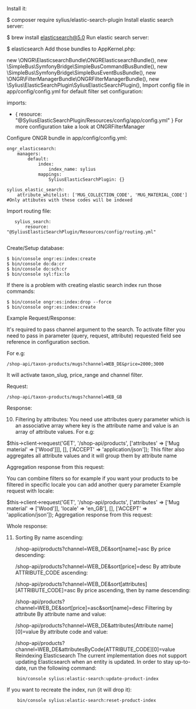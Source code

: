 Install it:

$ composer require sylius/elastic-search-plugin
Install elastic search server:

$ brew install elasticsearch@5.0
Run elastic search server:

$ elasticsearch
Add those bundles to AppKernel.php:

 new \ONGR\ElasticsearchBundle\ONGRElasticsearchBundle(),
 new \SimpleBus\SymfonyBridge\SimpleBusCommandBusBundle(),
 new \SimpleBus\SymfonyBridge\SimpleBusEventBusBundle(),
 new \ONGR\FilterManagerBundle\ONGRFilterManagerBundle(),
 new \Sylius\ElasticSearchPlugin\SyliusElasticSearchPlugin(),
Import config file in app/config/config.yml for default filter set configuration:

imports:
   - { resource: "@SyliusElasticSearchPlugin/Resources/config/app/config.yml" }
For more configuration take a look at ONGRFilterManager

Configure ONGR bundle in app/config/config.yml:

```
ongr_elasticsearch:
    managers:
        default:
            index:
                index_name: sylius
            mappings:
                SyliusElasticSearchPlugin: {}

sylius_elastic_search:
    attribute_whitelist: ['MUG_COLLECTION_CODE', 'MUG_MATERIAL_CODE'] #Only attibutes with these codes will be indexed
```

Import routing file:
```
   sylius_search:
       resource: "@SyliusElasticSearchPlugin/Resources/config/routing.yml"
       
 ```
 
Create/Setup database:

```
$ bin/console ongr:es:index:create
$ bin/console do:da:cr
$ bin/console do:sch:cr
$ bin/console syl:fix:lo
```

If there is a problem with creating elastic search index run those commands:

```
$ bin/console ongr:es:index:drop --force
$ bin/console ongr:es:index:create
```

Example Request/Response:

It's required to pass channel argument to the search. To activate filter you need to pass in parameter (query, request, attribute) requested field see reference in configuration section.

For e.g:

    /shop-api/taxon-products/mugs?channel=WEB_DE&price=2000;3000
It will activate taxon_slug, price_range and channel filter.

Request:

    /shop-api/taxon-products/mugs?channel=WEB_GB
Response:

10. Filtering by attributes:
You need use attributes query parameter which is an associative array where key is the attribute name and value is an array of attribute values. For e.g:

$this->client->request('GET', '/shop-api/products', ['attributes' => ['Mug material' => ['Wood']]], [], ['ACCEPT' => 'application/json']);
This filter also aggregates all attribute values and it will group them by attribute name

Aggregation response from this request:

You can combine filters so for example if you want your products to be filtered in specific locale you can add another query parameter
Example request with locale:

$this->client->request('GET', '/shop-api/products', ['attributes' => ['Mug material' => ['Wood']], 'locale' => 'en_GB'], [], ['ACCEPT' => 'application/json']);
Aggregation response from this request:

Whole response:

11. Sorting
By name ascending:

    /shop-api/products?channel=WEB_DE&sort[name]=asc
By price descending:

    /shop-api/products?channel=WEB_DE&sort[price]=desc
By attribute ATTRIBUTE_CODE ascending:

    /shop-api/products?channel=WEB_DE&sort[attributes][ATTRIBUTE_CODE]=asc
By price ascending, then by name descending:

    /shop-api/products?channel=WEB_DE&sort[price]=asc&sort[name]=desc
Filtering by attribute
By attribute name and value:

    /shop-api/products?channel=WEB_DE&attributes[Attribute name][0]=value
By attribute code and value:

    /shop-api/products?channel=WEB_DE&attributesByCode[ATTRIBUTE_CODE][0]=value
Reindexing Elasticsearch
The current implementation does not support updating Elasticsearch when an entity is updated. In order to stay up-to-date, run the following command:

```
    bin/console sylius:elastic-search:update-product-index
```
If you want to recreate the index, run (it will drop it):

```
    bin/console sylius:elastic-search:reset-product-index
```
